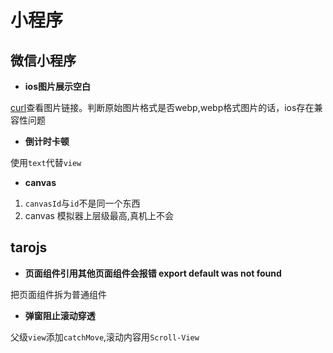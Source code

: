 # 小程序
## 微信小程序
- **ios图片展示空白**

[curl](/system/linux.html#curl)查看图片链接。判断原始图片格式是否webp,webp格式图片的话，ios存在兼容性问题

- **倒计时卡顿**

使用`text`代替`view`

- **canvas**

1. `canvasId`与`id`不是同一个东西
2. canvas 模拟器上层级最高,真机上不会

## tarojs
- **页面组件引用其他页面组件会报错 export default was not found**

把页面组件拆为普通组件

- **弹窗阻止滚动穿透**

父级`view`添加`catchMove`,滚动内容用`Scroll-View`